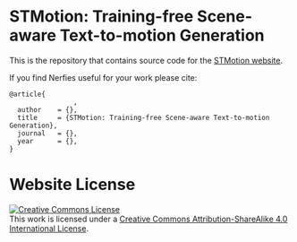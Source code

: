 # STMotion: Training-free Scene-aware Text-to-motion Generation

This is the repository that contains source code for the [STMotion website]([https://nerfies.github.io](https://anonymouslolsacsa.github.io/STMotion.github.io/)).

If you find Nerfies useful for your work please cite:
```
@article{
                ,
  author    = {},
  title     = {STMotion: Training-free Scene-aware Text-to-motion Generation},
  journal   = {},
  year      = {},
}
```

# Website License
<a rel="license" href="http://creativecommons.org/licenses/by-sa/4.0/"><img alt="Creative Commons License" style="border-width:0" src="https://i.creativecommons.org/l/by-sa/4.0/88x31.png" /></a><br />This work is licensed under a <a rel="license" href="http://creativecommons.org/licenses/by-sa/4.0/">Creative Commons Attribution-ShareAlike 4.0 International License</a>.
